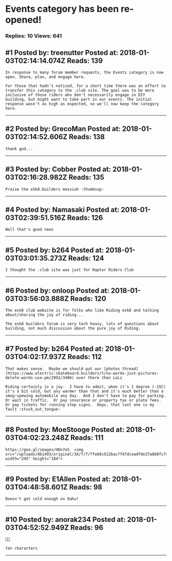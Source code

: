 # Events category has been re-opened!

### Replies: 10 Views: 641

## \#1 Posted by: treenutter Posted at: 2018-01-03T02:14:14.074Z Reads: 139

```
In response to many forum member requests, the Events category is now open. Share, plan, and engage here.

For those that hadn't noticed, for a short time there was an effort to transfer this category to the .club site. The goal was to be more inclusive of those riders who don't necessarily engage in DIY building, but might want to take part in our events. The initial response wasn't as high as expected, so we'll now keep the category here.
```

---
## \#2 Posted by: GrecoMan Posted at: 2018-01-03T02:14:52.606Z Reads: 138

```
thank god...
```

---
## \#3 Posted by: Cobber Posted at: 2018-01-03T02:16:28.982Z Reads: 135

```
Praise the eSk8.builders messiah :thumbsup:
```

---
## \#4 Posted by: Namasaki Posted at: 2018-01-03T02:39:51.516Z Reads: 126

```
Well that's good news
```

---
## \#5 Posted by: b264 Posted at: 2018-01-03T03:01:35.273Z Reads: 124

```
I thought the .club site was just for Raptor Riders Club
```

---
## \#6 Posted by: onloop Posted at: 2018-01-03T03:56:03.888Z Reads: 120

```
The esk8 club website is for folks who like Riding esk8 and talking about/sharing the joy of riding... 

The esk8 builders forum is very tech heavy, lots of questions about building, not much discussion about the pure joy of Riding.
```

---
## \#7 Posted by: b264 Posted at: 2018-01-03T04:02:17.937Z Reads: 112

```
That makes sense.  Maybe we should put our [photos thread](https://www.electric-skateboard.builders/t/no-words-just-pictures-delete-words-use-pm/2992/3406) over there then LoLz

Riding certainly is a joy.  I have to admit, when it's 1 degree (-15C) it's a bit cold, but any warmer than that and it's much better than a smog-spewing automobile any day.  And I don't have to pay for parking.  Or wait in traffic.  Or pay insurance or property tax or plate fees.  Or pay tickets for running stop signs.  Oops, that last one is my fault :stuck_out_tongue:
```

---
## \#8 Posted by: MoeStooge Posted at: 2018-01-03T04:02:23.248Z Reads: 111

```
https://goo.gl/images/HDn7eS  <img src="/uploads/db1493/original/3X/f/f/ffe68c522bac7f47dceadfde37a868fc740e10bf.gif" width="245" height="184">
```

---
## \#9 Posted by: E1Allen Posted at: 2018-01-03T04:48:58.601Z Reads: 98

```
Doesn't get cold enough on Oahu!
```

---
## \#10 Posted by: anorak234 Posted at: 2018-01-03T04:52:52.949Z Reads: 96

```
👍🏼

ten characters
```

---
